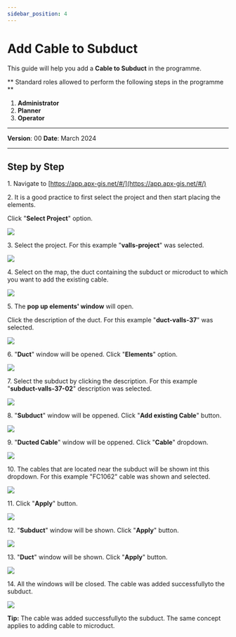 ```yaml
---
sidebar_position: 4
---
```


# Add Cable to Subduct

This guide will help you add a **Cable to Subduct** in the programme.

** Standard roles allowed to perform the following steps in the programme **

1.	**Administrator**
2.  **Planner**
3. **Operator**

------------

**Version**: 00
**Date**: March 2024

------------
## **Step by Step**

1\. Navigate to [https://app.apx-gis.net/#/](https://app.apx-gis.net/#/)


2\. It is a good practice to first select the project and then start placing the elements.

Click "**Select Project**" option.

![](static/img/downloads/04-add-cable-subduct_1.jpeg)


3\. Select the project. For this example "**valls-project**" was selected.

![](static/img/downloads/04-add-cable-subduct_2.jpeg)


4\. Select on the map, the duct containing the subduct or microduct to which you want to add the existing cable.

![](static/img/downloads/04-add-cable-subduct_3.jpeg)


5\. The **pop up elements' window** will open.

Click the description of the duct. For this example "**duct-valls-37**" was selected.

![](static/img/downloads/04-add-cable-subduct_4.jpeg)


6\. "**Duct**" window will be opened. Click "**Elements**" option.

![](static/img/downloads/04-add-cable-subduct_5.jpeg)


7\. Select the subduct by clicking the description. For this example "**subduct-valls-37-02**" description was selected.

![](static/img/downloads/04-add-cable-subduct_6.jpeg)


8\. "**Subduct**" window will be oppened. Click "**Add existing Cable**" button.

![](static/img/downloads/04-add-cable-subduct_7.jpeg)


9\. "**Ducted Cable**" window will be oppened. Click "**Cable**" dropdown.

![](static/img/downloads/04-add-cable-subduct_8.jpeg)


10\. The cables that are located near the subduct will be shown int this dropdown. For this example "FC1062" cable was shown and selected.

![](static/img/downloads/04-add-cable-subduct_9.jpeg)


11\. Click "**Apply**" button.

![](static/img/downloads/04-add-cable-subduct_10.jpeg)


12\. "**Subduct**" window will be shown. Click "**Apply**" button.

![](static/img/downloads/04-add-cable-subduct_11.jpeg)


13\. "**Duct**" window will be shown. Click "**Apply**" button.

![](static/img/downloads/04-add-cable-subduct_12.jpeg)


14\. All the windows will be closed. The cable was added successfullyto the subduct.

![](static/img/downloads/04-add-cable-subduct_13.jpeg)


**Tip:** The cable was added successfullyto the subduct.
The same concept applies to adding cable to microduct.



